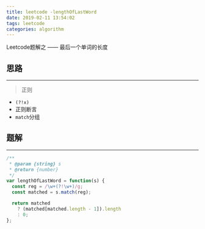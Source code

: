 ```yaml
---
title: leetcode -lengthOfLastWord
date: 2019-02-11 13:54:02
tags: leetcode
categories: algorithm
---
```


Leetcode题解之 —— 最后一个单词的长度


<!-- more -->


## 思路

------

> 正则

- `(?!x)`
- 正则断言
- `match`分组

## 题解

------

```ts
/**
 * @param {string} s
 * @return {number}
 */
var lengthOfLastWord = function(s) {
  const reg = /\w+(?!\w+)/g;
  const matched = s.match(reg);

  return matched
    ? (matched[matched.length - 1]).length
    : 0;
};
```